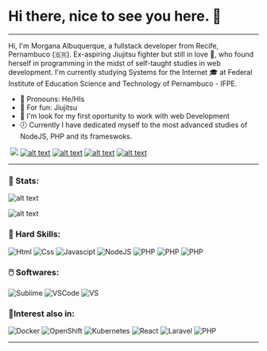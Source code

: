 # Hi there, nice to see you here. 👋 

---

Hi, I'm Morgana Albuquerque, a fullstack developer from  Recife, Pernambuco (🇧🇷). Ex-aspiring Jiujitsu fighter but still in love :kimono:, who found herself in programming in the midst of self-taught studies in web development. I'm currently studying Systems for the Internet 🎓 at Federal Institute of Education Science and Technology of Pernambuco - IFPE.

-  :man: Pronouns: He/HIs 
- :kimono: For fun: Jiujitsu 
- :hammer: I'm look for my first oportunity to work with web Development
- :clock7: Currently I have dedicated myself to the most advanced studies of NodeJS, PHP and its frameswoks.

​																							[![](https://img.shields.io/badge/GitHub-000000?&style=flat-square&logo=GitHub&logoColor=white)](https://github.com/italo-carvavalho)   [![alt text](https://img.shields.io/badge/LinkedIn-%230077B5.svg?&style=flat-square&logo=linkedin&logoColor=white">)](https://www.linkedin.com/in/italo-carvalho-96556193/)   [![alt text](https://img.shields.io/badge/-WhatsApp-25d366?style=flat-square&labelColor=25d366&logo=whatsapp&logoColor=white&link)](https://wa.me/5581984970201)    [![alt text](https://img.shields.io/badge/-Gmail-FF0000?style=flat-square&labelColor=FF0000&logo=gmail&logoColor=white&link)](mailto:ilmc@discente.ifpe.edu.br)  [![alt text](https://img.shields.io/badge/-Hotmail-0077B5?style=flat-square&labelColor=FFFFFF&logo=MicrosoftOutlook&logoColor=0077B5&link)](mailto:italo_mendes_carvalho@hotmail)

---

 ### 📅 Stats:

![alt text](https://github-readme-stats.vercel.app/api?username=italo-carvavalho&show_icons=true&theme=tokyonight)

![alt text](https://github-readme-stats-eight-theta.vercel.app/api/top-langs/?username=italo-carvavalho&layout=compact&langs_count=8&theme=tokyonight&include_all_commits=true&count_private=true)

### :rocket: Hard Skills:

![Html](https://img.shields.io/badge/-HTML5-333333?style=flat&logo=Html5&logoColor)	![Css](https://img.shields.io/badge/-CSS-333333?style=flat&logo=CSS3&logoColor=007396)	![Javascipt](https://img.shields.io/badge/-Javascript-333333?style=flat&logo=Javascript&logoColor)	![NodeJS](https://img.shields.io/badge/-NodeJS-333333?style=flat&logo=Node--JS&logoColor)	![PHP](https://img.shields.io/badge/-PHP-333333?style=flat&logo=PHP&logoColor)	![PHP](https://img.shields.io/badge/-MySQL-333333?style=flat&logo=MYSQL&logoColor=ffffff)	![PHP](https://img.shields.io/badge/-Linux-333333?style=flat&logo=linux&logoColor)

### :computer_mouse: Softwares: 

![Sublime](https://img.shields.io/badge/-SublimeText-DDDDDD?style=flat&logo=SublimeText&logoColor)	![VSCode](https://img.shields.io/badge/-VS%20Code-DDDDDD?style=flat&logo=VisualStudio&logoColor=0077B5)	![VS](https://img.shields.io/badge/-Visual%20Studio-DDDDDD?style=flat&logo=VisualStudio&logoColor=0077B5)

### 🧠Interest also in: 

![Docker](https://img.shields.io/badge/-Docker-333333?style=flat&logo=Docker&logoColor)	![OpenShift](https://img.shields.io/badge/-Open%20Shift-333333?style=flat&logo=RedHatOpenShift&logoColor=ff0000)	![Kubernetes](https://img.shields.io/badge/-Kubernetes-333333?style=flat&logo=Kubernetes&logoColor=ffffff)	![React](https://img.shields.io/badge/-React-333333?style=flat&logo=React&logoColor)	![Laravel](https://img.shields.io/badge/-Laravel-333333?style=flat&logo=Laravel&logoColor)	![PHP](https://img.shields.io/badge/-BlockChain-333333?style=flat&logo=Blockchain&logoColor)

---
